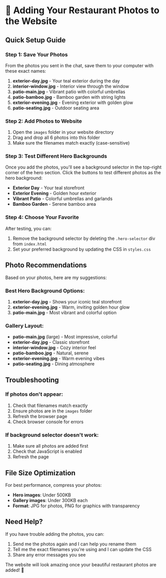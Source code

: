 # 📸 Adding Your Restaurant Photos to the Website

## Quick Setup Guide

### Step 1: Save Your Photos
From the photos you sent in the chat, save them to your computer with these exact names:

1. **exterior-day.jpg** - Your teal exterior during the day
2. **interior-window.jpg** - Interior view through the window
3. **patio-main.jpg** - Vibrant patio with colorful umbrellas
4. **patio-bamboo.jpg** - Bamboo garden with string lights
5. **exterior-evening.jpg** - Evening exterior with golden glow
6. **patio-seating.jpg** - Outdoor seating area

### Step 2: Add Photos to Website
1. Open the `images` folder in your website directory
2. Drag and drop all 6 photos into this folder
3. Make sure the filenames match exactly (case-sensitive)

### Step 3: Test Different Hero Backgrounds
Once you add the photos, you'll see a background selector in the top-right corner of the hero section. Click the buttons to test different photos as the hero background:

- **Exterior Day** - Your teal storefront
- **Exterior Evening** - Golden hour exterior
- **Vibrant Patio** - Colorful umbrellas and garlands
- **Bamboo Garden** - Serene bamboo area

### Step 4: Choose Your Favorite
After testing, you can:
1. Remove the background selector by deleting the `.hero-selector` div from `index.html`
2. Set your preferred background by updating the CSS in `styles.css`

## Photo Recommendations

Based on your photos, here are my suggestions:

### Best Hero Background Options:
1. **exterior-day.jpg** - Shows your iconic teal storefront
2. **exterior-evening.jpg** - Warm, inviting golden hour glow
3. **patio-main.jpg** - Most vibrant and colorful option

### Gallery Layout:
- **patio-main.jpg** (large) - Most impressive, colorful
- **exterior-day.jpg** - Classic storefront
- **interior-window.jpg** - Cozy interior feel
- **patio-bamboo.jpg** - Natural, serene
- **exterior-evening.jpg** - Warm evening vibes
- **patio-seating.jpg** - Dining atmosphere

## Troubleshooting

### If photos don't appear:
1. Check that filenames match exactly
2. Ensure photos are in the `images` folder
3. Refresh the browser page
4. Check browser console for errors

### If background selector doesn't work:
1. Make sure all photos are added first
2. Check that JavaScript is enabled
3. Refresh the page

## File Size Optimization

For best performance, compress your photos:
- **Hero images**: Under 500KB
- **Gallery images**: Under 300KB each
- **Format**: JPG for photos, PNG for graphics with transparency

## Need Help?

If you have trouble adding the photos, you can:
1. Send me the photos again and I can help you rename them
2. Tell me the exact filenames you're using and I can update the CSS
3. Share any error messages you see

The website will look amazing once your beautiful restaurant photos are added! 🌟 